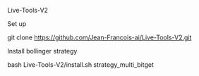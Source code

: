 Live-Tools-V2

Set up

git clone https://github.com/Jean-Francois-ai/Live-Tools-V2.git

Install bollinger strategy

bash Live-Tools-V2/install.sh strategy_multi_bitget


